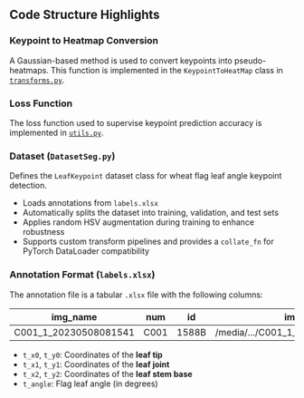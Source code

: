 ## Code Structure Highlights

### Keypoint to Heatmap Conversion

A Gaussian-based method is used to convert keypoints into pseudo-heatmaps.
This function is implemented in the `KeypointToHeatMap` class in [`transforms.py`](./transforms.py).

### Loss Function

The loss function used to supervise keypoint prediction accuracy is implemented in [`utils.py`](./utils.py).

### Dataset (`DatasetSeg.py`)

Defines the `LeafKeypoint` dataset class for wheat flag leaf angle keypoint detection.

* Loads annotations from `labels.xlsx`
* Automatically splits the dataset into training, validation, and test sets
* Applies random HSV augmentation during training to enhance robustness
* Supports custom transform pipelines and provides a `collate_fn` for PyTorch DataLoader compatibility

### Annotation Format (`labels.xlsx`)

The annotation file is a tabular `.xlsx` file with the following columns:

| img\_name               | num  | id    | img\_path                              | t\_angle | t\_x0 | t\_x1 | t\_x2 | t\_y0 | t\_y1 | t\_y2 |
| ----------------------- | ---- | ----- | -------------------------------------- | -------- | ----- | ----- | ----- | ----- | ----- | ----- |
| C001\_1\_20230508081541 | C001 | 1588B | /media/.../C001\_1\_20230508081541.jpg | 146.6695 | 1529  | 1723  | 1729  | 1818  | 1538  | 1290  |

* `t_x0`, `t_y0`: Coordinates of the **leaf tip**
* `t_x1`, `t_y1`: Coordinates of the **leaf joint**
* `t_x2`, `t_y2`: Coordinates of the **leaf stem base**
* `t_angle`: Flag leaf angle (in degrees)



